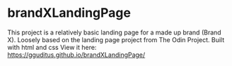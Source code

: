 # brandXLandingPage

This project is a relatively basic landing page for a made up brand (Brand X).
Loosely based on the landing page project from The Odin Project.
Built with html and css
View it here: https://gguditus.github.io/brandXLandingPage/

